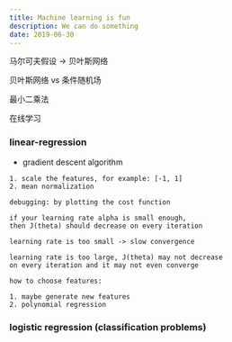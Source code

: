 ```yaml
---
title: Machine learning is fun
description: We can do something
date: 2019-06-30
---
```


马尔可夫假设 -> 贝叶斯网络

贝叶斯网络 vs 条件随机场

最小二乘法

在线学习

### linear-regression

* gradient descent algorithm

```
1. scale the features, for example: [-1, 1]
2. mean normalization
```

```
debugging: by plotting the cost function

if your learning rate alpha is small enough,
then J(theta) should decrease on every iteration

learning rate is too small -> slow convergence

learning rate is too large, J(theta) may not decrease
on every iteration and it may not even converge
```

```
how to choose features:

1. maybe generate new features
2. polynomial regression
```

### logistic regression (classification problems)

